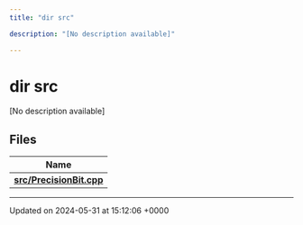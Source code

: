 ```yaml
---
title: "dir src"

description: "[No description available]"

---
```


# dir src

[No description available]

## Files

| Name           |
| -------------- |
| **[src/PrecisionBit.cpp](/documentation/code/files/precisionbit_8cpp/#file-src-precisionbit-cpp)**  |






-------------------------------

Updated on 2024-05-31 at 15:12:06 +0000
